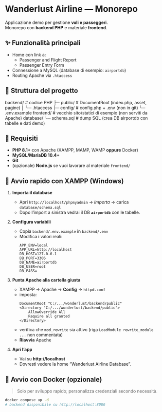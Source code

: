 # Wanderlust Airline — Monorepo

Applicazione demo per gestione **voli e passeggeri**.  
Monorepo con **backend PHP** e materiale **frontend**.

## ✨ Funzionalità principali
- Home con link a:
  - Passenger and Flight Report
  - Passenger Entry Form
- Connessione a MySQL (database di esempio: `airportdb`)
- Routing Apache via `.htaccess`

## 📁 Struttura del progetto
backend/ # codice PHP
├─ public/ # DocumentRoot (index.php, asset, pagine)
│ └─ .htaccess
├─ config/ # config.php + .env (non in git)
└─ .env.example
frontend/ # vecchio sito/statici di esempio (non serviti da Apache)
database/
└─ schema.sql # dump SQL (crea DB airportdb con tabelle e dati demo)

## 🧰 Requisiti
- **PHP 8.1+** con Apache (XAMPP, MAMP, WAMP **oppure** Docker)
- **MySQL/MariaDB 10.4+**
- **Git**
- (opzionale) **Node.js** se vuoi lavorare al materiale `frontend/`

## 🚀 Avvio rapido con XAMPP (Windows)
1. **Importa il database**  
   - Apri `http://localhost/phpmyadmin` → *Importa* → carica `database/schema.sql`  
   - Dopo l’import a sinistra vedrai il DB **`airportdb`** con le tabelle.

2. **Configura variabili**  
   - Copia `backend/.env.example` in `backend/.env`  
   - Modifica i valori reali:
     ```
     APP_ENV=local
     APP_URL=http://localhost
     DB_HOST=127.0.0.1
     DB_PORT=3306
     DB_NAME=airportdb
     DB_USER=root
     DB_PASS=
     ```

3. **Punta Apache alla cartella giusta**  
   - XAMPP → Apache → **Config** → `httpd.conf`  
   - imposta:
     ```
     DocumentRoot "C:/.../wonderlust/backend/public"
     <Directory "C:/.../wonderlust/backend/public">
         AllowOverride All
         Require all granted
     </Directory>
     ```
   - verifica che `mod_rewrite` sia attivo (riga `LoadModule rewrite_module ...` non commentata)  
   - **Riavvia** Apache

4. **Apri l’app**  
   - Vai su **http://localhost**  
   - Dovresti vedere la home “Wanderlust Airline Database”.

## 🐳 Avvio con Docker (opzionale)
> Solo per sviluppo rapido; personalizza credenziali secondo necessità.

```bash
docker compose up -d
# backend disponibile su http://localhost:8080
